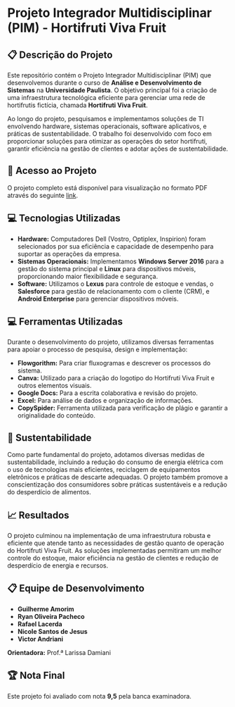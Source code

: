 # Projeto Integrador Multidisciplinar (PIM) - Hortifruti Viva Fruit 

## 📋 Descrição do Projeto
Este repositório contém o Projeto Integrador Multidisciplinar (PIM) que desenvolvemos durante o curso de **Análise e Desenvolvimento de Sistemas** na **Universidade Paulista**. O objetivo principal foi a criação de uma infraestrutura tecnológica eficiente para gerenciar uma rede de hortifrutis fictícia, chamada **Hortifruti Viva Fruit**.

Ao longo do projeto, pesquisamos e implementamos soluções de TI envolvendo hardware, sistemas operacionais, software aplicativos, e práticas de sustentabilidade. O trabalho foi desenvolvido com foco em proporcionar soluções para otimizar as operações do setor hortifruti, garantir eficiência na gestão de clientes e adotar ações de sustentabilidade.

## 🚀 Acesso ao Projeto
O projeto completo está disponível para visualização no formato PDF através do seguinte [link](https://www.dropbox.com/scl/fi/uwl06onp0a22m8nhm21av/PIM-HORTIFRUTI-.-edi-o2.pdf?rlkey=bcldgrkzjdco0g75xwrteg33z&e=1&st=e11lqsi2&dl=0).

## 💻 Tecnologias Utilizadas
- **Hardware:** Computadores Dell (Vostro, Optiplex, Inspirion) foram selecionados por sua eficiência e capacidade de desempenho para suportar as operações da empresa.
- **Sistemas Operacionais:** Implementamos **Windows Server 2016** para a gestão do sistema principal e **Linux** para dispositivos móveis, proporcionando maior flexibilidade e segurança.
- **Software:** Utilizamos o **Lexus** para controle de estoque e vendas, o **Salesforce** para gestão de relacionamento com o cliente (CRM), e **Android Enterprise** para gerenciar dispositivos móveis.

## 💻 Ferramentas Utilizadas
Durante o desenvolvimento do projeto, utilizamos diversas ferramentas para apoiar o processo de pesquisa, design e implementação:

- **Flowgorithm:** Para criar fluxogramas e descrever os processos do sistema.
- **Canva:** Utilizado para a criação do logotipo do Hortifruti Viva Fruit e outros elementos visuais.
- **Google Docs:** Para a escrita colaborativa e revisão do projeto.
- **Excel:** Para análise de dados e organização de informações.
- **CopySpider:** Ferramenta utilizada para verificação de plágio e garantir a originalidade do conteúdo.

## 🌱 Sustentabilidade
Como parte fundamental do projeto, adotamos diversas medidas de sustentabilidade, incluindo a redução do consumo de energia elétrica com o uso de tecnologias mais eficientes, reciclagem de equipamentos eletrônicos e práticas de descarte adequadas. O projeto também promove a conscientização dos consumidores sobre práticas sustentáveis e a redução do desperdício de alimentos.
 
## 📈 Resultados
O projeto culminou na implementação de uma infraestrutura robusta e eficiente que atende tanto as necessidades de gestão quanto de operação do Hortifruti Viva Fruit. As soluções implementadas permitiram um melhor controle do estoque, maior eficiência na gestão de clientes e redução de desperdício de energia e recursos.

## 📋 Equipe de Desenvolvimento
- **Guilherme Amorim**  
- **Ryan Oliveira Pacheco**  
- **Rafael Lacerda**  
- **Nicole Santos de Jesus**  
- **Victor Andriani**

**Orientadora:** Prof.ª Larissa Damiani

## 🏆 Nota Final
Este projeto foi avaliado com nota **9,5** pela banca examinadora.

